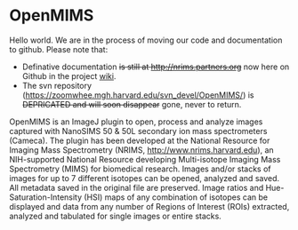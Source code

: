 # OpenMIMS

Hello world. We are in the process of moving our code and documentation to github. Please note that:
* Definative documentation ~~is still at http://nrims.partners.org~~ now here on Github in the project [wiki](https://github.com/BWHCNI/OpenMIMS/wiki).
* The svn repository (https://zoomwhee.mgh.harvard.edu/svn_devel/OpenMIMS/) is ~~DEPRICATED and will soon disappear~~ gone, never to return.

OpenMIMS is an ImageJ plugin to open, process and analyze images captured with NanoSIMS 50 & 50L secondary ion mass spectrometers (Cameca). The plugin has been developed at the National Resource for Imaging Mass Spectrometry (NRIMS, http://www.nrims.harvard.edu), an NIH-supported National Resource developing Multi-isotope Imaging Mass Spectrometry (MIMS) for biomedical research. Images and/or stacks of images for up to 7 different isotopes can be opened, analyzed and saved. All metadata saved in the original file are preserved. Image ratios and Hue-Saturation-Intensity (HSI) maps of any combination of isotopes can be displayed and data from any number of Regions of Interest (ROIs) extracted, analyzed and tabulated for single images or entire stacks. 
